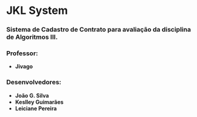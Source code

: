 # JKL System
### Sistema de Cadastro de Contrato para avaliação da disciplina de Algoritmos III.
### Professor: 
* **Jivago**
### Desenvolvedores: 
* **João G. Silva** 
* **Keslley Guimarães** 
* **Leiciane Pereira**
